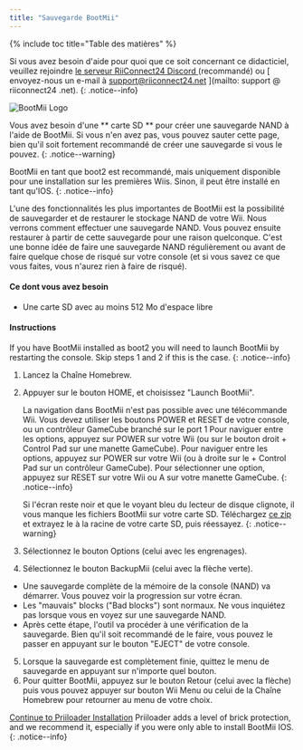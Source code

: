 ```yaml
---
title: "Sauvegarde BootMii"
---
```


{% include toc title="Table des matières" %}

Si vous avez besoin d'aide pour quoi que ce soit concernant ce didacticiel, veuillez rejoindre [ le serveur RiiConnect24 Discord ](https://discord.gg/rc24) (recommandé) ou \[ envoyez-nous un e-mail à support@riiconnect24.net \](mailto: support @ riiconnect24 .net).
{: .notice--info}

![BootMii Logo](/images/bootmii.png)

Vous avez besoin d'une ** carte SD ** pour créer une sauvegarde NAND à l'aide de BootMii. Si vous n'en avez pas, vous pouvez sauter cette page, bien qu'il soit fortement recommandé de créer une sauvegarde si vous le pouvez.
{: .notice--warning}

BootMii en tant que boot2 est recommandé, mais uniquement disponible pour une installation sur les premières Wiis. Sinon, il peut être installé en tant qu'IOS.
{: .notice--info}

L'une des fonctionnalités les plus importantes de BootMii est la possibilité de sauvegarder et de restaurer le stockage NAND de votre Wii. Nous verrons comment effectuer une sauvegarde NAND. Vous pouvez ensuite restaurer à partir de cette sauvegarde pour une raison quelconque. C'est une bonne idée de faire une sauvegarde NAND régulièrement ou avant de faire quelque chose de risqué sur votre console (et si vous savez ce que vous faites, vous n'aurez rien à faire de risqué).

#### Ce dont vous avez besoin
* Une carte SD avec au moins 512 Mo d'espace libre

#### Instructions
If you have BootMii installed as boot2 you will need to launch BootMii by restarting the console. Skip steps 1 and 2 if this is the case.
{: .notice--info}
1. Lancez la Chaîne Homebrew.
2. Appuyer sur le bouton HOME, et choisissez "Launch BootMii".

    La navigation dans BootMii n'est pas possible avec une télécommande Wii. Vous devez utiliser les boutons POWER et RESET de votre console, ou un contrôleur GameCube branché sur le port 1 Pour naviguer entre les options, appuyez sur POWER sur votre Wii (ou sur le bouton droit + Control Pad sur une manette GameCube). Pour naviguer entre les options, appuyez sur POWER sur votre Wii (ou à droite sur le + Control Pad sur un contrôleur GameCube). Pour sélectionner une option, appuyez sur RESET sur votre Wii ou A sur votre manette GameCube.
    {: .notice--info}


    Si l'écran reste noir et que le voyant bleu du lecteur de disque clignote, il vous manque les fichiers BootMii sur votre carte SD. Téléchargez [ce zip](https://static.hackmii.com/bootmii_sd_files.zip) et extrayez le à la racine de votre carte SD, puis réessayez.
    {: .notice--warning}

3. Sélectionnez le bouton Options (celui avec les engrenages).
4. Sélectionnez le bouton BackupMii (celui avec la flèche verte).
- Une sauvegarde complète de la mémoire de la console (NAND) va démarrer. Vous pouvez voir la progression sur votre écran.
- Les "mauvais" blocks ("Bad blocks") sont normaux. Ne vous inquiétez pas lorsque vous en voyez sur une sauvegarde NAND.
- Après cette étape, l'outil va procéder à une vérification de la sauvegarde. Bien qu'il soit recommandé de le faire, vous pouvez le passer en appuyant sur le bouton "EJECT" de votre console.
5. Lorsque la sauvegarde est complètement finie, quittez le menu de sauvegarde en appuyant sur n'importe quel bouton.
6. Pour quitter BootMii, appuyez sur le bouton Retour (celui avec la flèche) puis vous pouvez appuyer sur bouton Wii Menu ou celui de la Chaîne Homebrew pour retourner au menu de votre choix.


<!---
To restore from a NAND backup on your SD card, you can follow these instructions using RestoreMii (the button right next to BackupMii with a red arrow).
{: .notice--info}
-->

[Continue to Priiloader Installation](priiloader) Priiloader adds a level of brick protection, and we recommend it, especially if you were only able to install BootMii IOS.
{: .notice--info}
